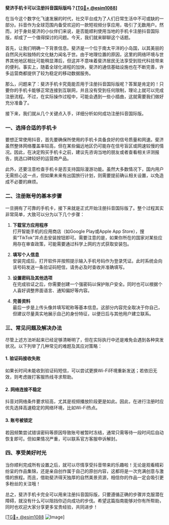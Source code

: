 **斐济手机卡可以注册抖音国际版吗？[[TG💪+ @esim1088](https://t.me/s/esim1088)]**

在当今这个数字化飞速发展的时代，社交平台成为了人们日常生活中不可或缺的一部分。抖音作为全球范围内备受欢迎的一款短视频分享应用，吸引了无数用户。然而，对于身处斐济的小伙伴们来说，是否能顺利使用当地的手机卡注册抖音国际版，却成了一个值得探讨的问题。今天，我们就来聊聊这个话题。

首先，让我们明确一下背景信息。斐济是一个位于南太平洋的小岛国，以其美丽的自然风光和独特的文化魅力闻名于世。由于地理位置的原因，这里的网络环境与世界其他地区相比可能稍显滞后，但这并不意味着斐济居民无法享受到现代科技带来的便利。事实上，随着全球化进程的加快，斐济的通信基础设施也在不断完善，许多运营商都提供了较为稳定的移动数据服务。

那么，问题来了：斐济手机卡究竟能否用于注册抖音国际版呢？答案是肯定的！只要你的手机卡能够正常连接到互联网，并且没有受到任何限制，理论上就可以完成注册流程。不过，在实际操作过程中，可能会遇到一些小插曲，这就需要我们做好充分准备了。

接下来，我们就从几个关键点入手，详细分析如何成功注册抖音国际版。

### 一、选择合适的手机卡

要想正常使用抖音，首先要确保所使用的手机卡具备良好的信号质量和网速。斐济虽然整体网络覆盖率较高，但在某些偏远地区仍可能存在信号盲区或网速较慢的情况。因此，在决定购买手机卡之前，建议先咨询当地的朋友或者查看相关评测报告，挑选口碑较好的运营商产品。

此外，还要注意检查手机卡是否支持国际漫游功能。虽然大多数情况下，国内用户无需担心这一点，但如果未来有出国旅行计划，则需要提前确认相关设置，以免造成不必要的麻烦。

### 二、注册账号的基本步骤

一旦拥有了可靠的手机卡，接下来就是正式开始注册抖音国际版了。整个过程其实非常简单，大致可以分为以下几个步骤：

1. **下载官方应用程序**  
   打开智能手机的应用商店（如Google Play或Apple App Store），搜索“TikTok”并点击安装按钮即可。需要注意的是，如果你所在的国家对某些应用存在审查政策，可能需要通过科学上网的方式获取安装包。

2. **填写个人信息**  
   安装完成后，打开软件并按照提示输入手机号码作为登录凭证。此时系统会向该号码发送一条验证码短信，请务必及时查收并准确填写。

3. **设置密码及其他选项**  
   在完成验证之后，你需要创建一个强密码以保护账户安全。同时也可以根据个人喜好调整界面语言、通知偏好等内容。

4. **完善资料**  
   最后一步是上传头像并填写昵称等基本信息。这部分内容完全取决于你自己，但建议尽量真实地展示自己的身份特征，以便日后与其他用户建立联系。

### 三、常见问题及解决办法

尽管上述方法听起来已经足够清晰明了，但在实际执行中还是难免会遇到各种突发状况。以下列举了几种常见的难题及其应对策略：

#### 1. 验证码接收失败  
   如果长时间未能收到验证码短信，可以尝试更换Wi-Fi环境重新发送；若依旧无效，则考虑拨打客服热线寻求帮助。

#### 2. 网络连接不稳定  
   抖音对网络条件要求较高，尤其是视频播放阶段更是如此。因此，在进行注册时应优先选择高速稳定的网络环境，比如Wi-Fi热点。

#### 3. 账号被锁定  
   若因频繁尝试错误密码等原因导致账号被暂时冻结，通常只需等待一段时间后自动恢复即可。但如果情况严重，可以联系官方客服申诉解封。

### 四、享受美好时光

当你顺利完成所有设置之后，就可以尽情享受抖音带来的乐趣啦！无论是观看精彩纷呈的作品集锦，还是亲自创作属于自己的原创内容，这都将是一次充满创意与激情的旅程。而且，借助斐济得天独厚的自然美景资源，相信你的作品一定会吸引更多粉丝的关注哦！

总之，斐济手机卡完全可以用来注册抖音国际版，只要遵循正确的步骤并克服潜在障碍，就没有什么可以阻挡你迈向成功的步伐。希望这篇指南能够对你有所帮助，同时也欢迎大家分享更多宝贵经验，共同进步！

[[TG💪+ @esim1088](https://t.me/s/esim1088) ![Image](https://i.postimg.cc/4NQfJmqS/Snipaste-2025-05-13-00-14-12.png)]